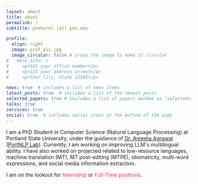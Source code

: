 ```yaml
---
layout: about
title: about
permalink: /
subtitle: pokharel [at] pdx.edu.

profile:
  align: right
  image: prof_pic.jpg
  image_circular: false # crops the image to make it circular
#   more_info: >
#     <p>555 your office number</p>
#     <p>123 your address street</p>
#     <p>Your City, State 12345</p>

news: true  # includes a list of news items
latest_posts: true  # includes a list of the newest posts
selected_papers: true # includes a list of papers marked as "selected={true}"
talks: true
services: true
social: true  # includes social icons at the bottom of the page
---
```


I am a PhD Student in Computer Science (Natural Language Processing) at Portland State University, under the guidance of <a href="http://web.cecs.pdx.edu/~ameeta/">Dr. Ameeta Agrawal</a> (<a href="https://nlp.cs.pdx.edu/">PortNLP Lab</a>). Currently, I am working on improving LLM's multilingual ability. I have also worked on projected related to low-resource languages, machine translation (MT), MT post-editing (MTPE), idiomaticity, multi-word expressions, and social media information extraction. 

I am on the lookout for <span style="color: #f92080;">Internship</span> or  <span style="color: #f92080;">Full-Time positions</span>.